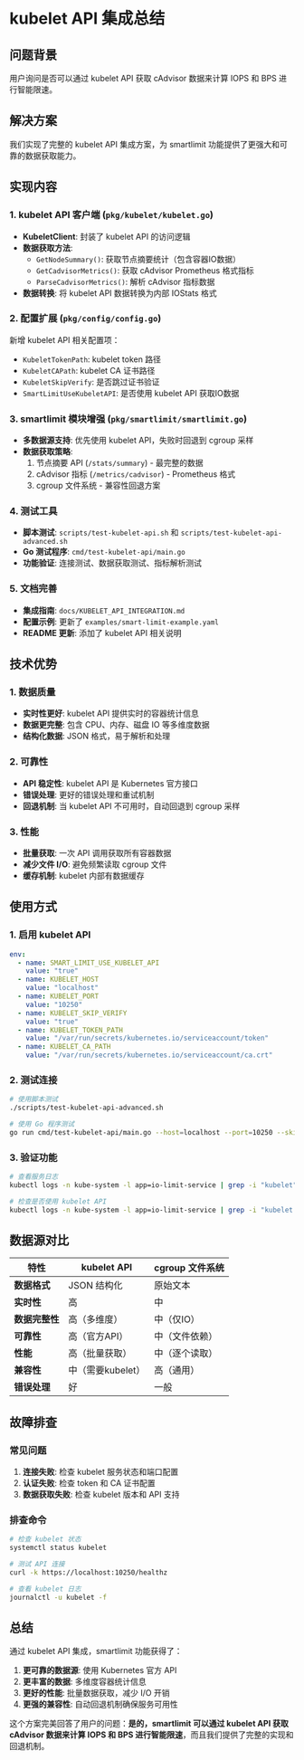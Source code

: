 # kubelet API 集成总结

## 问题背景

用户询问是否可以通过 kubelet API 获取 cAdvisor 数据来计算 IOPS 和 BPS 进行智能限速。

## 解决方案

我们实现了完整的 kubelet API 集成方案，为 smartlimit 功能提供了更强大和可靠的数据获取能力。

## 实现内容

### 1. kubelet API 客户端 (`pkg/kubelet/kubelet.go`)

- **KubeletClient**: 封装了 kubelet API 的访问逻辑
- **数据获取方法**:
  - `GetNodeSummary()`: 获取节点摘要统计（包含容器IO数据）
  - `GetCadvisorMetrics()`: 获取 cAdvisor Prometheus 格式指标
  - `ParseCadvisorMetrics()`: 解析 cAdvisor 指标数据
- **数据转换**: 将 kubelet API 数据转换为内部 IOStats 格式

### 2. 配置扩展 (`pkg/config/config.go`)

新增 kubelet API 相关配置项：
- `KubeletTokenPath`: kubelet token 路径
- `KubeletCAPath`: kubelet CA 证书路径  
- `KubeletSkipVerify`: 是否跳过证书验证
- `SmartLimitUseKubeletAPI`: 是否使用 kubelet API 获取IO数据

### 3. smartlimit 模块增强 (`pkg/smartlimit/smartlimit.go`)

- **多数据源支持**: 优先使用 kubelet API，失败时回退到 cgroup 采样
- **数据获取策略**:
  1. 节点摘要 API (`/stats/summary`) - 最完整的数据
  2. cAdvisor 指标 (`/metrics/cadvisor`) - Prometheus 格式
  3. cgroup 文件系统 - 兼容性回退方案

### 4. 测试工具

- **脚本测试**: `scripts/test-kubelet-api.sh` 和 `scripts/test-kubelet-api-advanced.sh`
- **Go 测试程序**: `cmd/test-kubelet-api/main.go`
- **功能验证**: 连接测试、数据获取测试、指标解析测试

### 5. 文档完善

- **集成指南**: `docs/KUBELET_API_INTEGRATION.md`
- **配置示例**: 更新了 `examples/smart-limit-example.yaml`
- **README 更新**: 添加了 kubelet API 相关说明

## 技术优势

### 1. 数据质量
- **实时性更好**: kubelet API 提供实时的容器统计信息
- **数据更完整**: 包含 CPU、内存、磁盘 IO 等多维度数据
- **结构化数据**: JSON 格式，易于解析和处理

### 2. 可靠性
- **API 稳定性**: kubelet API 是 Kubernetes 官方接口
- **错误处理**: 更好的错误处理和重试机制
- **回退机制**: 当 kubelet API 不可用时，自动回退到 cgroup 采样

### 3. 性能
- **批量获取**: 一次 API 调用获取所有容器数据
- **减少文件 I/O**: 避免频繁读取 cgroup 文件
- **缓存机制**: kubelet 内部有数据缓存

## 使用方式

### 1. 启用 kubelet API

```yaml
env:
  - name: SMART_LIMIT_USE_KUBELET_API
    value: "true"
  - name: KUBELET_HOST
    value: "localhost"
  - name: KUBELET_PORT
    value: "10250"
  - name: KUBELET_SKIP_VERIFY
    value: "true"
  - name: KUBELET_TOKEN_PATH
    value: "/var/run/secrets/kubernetes.io/serviceaccount/token"
  - name: KUBELET_CA_PATH
    value: "/var/run/secrets/kubernetes.io/serviceaccount/ca.crt"
```

### 2. 测试连接

```bash
# 使用脚本测试
./scripts/test-kubelet-api-advanced.sh

# 使用 Go 程序测试
go run cmd/test-kubelet-api/main.go --host=localhost --port=10250 --skip-verify=true
```

### 3. 验证功能

```bash
# 查看服务日志
kubectl logs -n kube-system -l app=io-limit-service | grep -i "kubelet"

# 检查是否使用 kubelet API
kubectl logs -n kube-system -l app=io-limit-service | grep -i "kubelet client initialized"
```

## 数据源对比

| 特性 | kubelet API | cgroup 文件系统 |
|------|-------------|-----------------|
| **数据格式** | JSON 结构化 | 原始文本 |
| **实时性** | 高 | 中 |
| **数据完整性** | 高（多维度） | 中（仅IO） |
| **可靠性** | 高（官方API） | 中（文件依赖） |
| **性能** | 高（批量获取） | 中（逐个读取） |
| **兼容性** | 中（需要kubelet） | 高（通用） |
| **错误处理** | 好 | 一般 |

## 故障排查

### 常见问题

1. **连接失败**: 检查 kubelet 服务状态和端口配置
2. **认证失败**: 检查 token 和 CA 证书配置
3. **数据获取失败**: 检查 kubelet 版本和 API 支持

### 排查命令

```bash
# 检查 kubelet 状态
systemctl status kubelet

# 测试 API 连接
curl -k https://localhost:10250/healthz

# 查看 kubelet 日志
journalctl -u kubelet -f
```

## 总结

通过 kubelet API 集成，smartlimit 功能获得了：

1. **更可靠的数据源**: 使用 Kubernetes 官方 API
2. **更丰富的数据**: 多维度容器统计信息
3. **更好的性能**: 批量数据获取，减少 I/O 开销
4. **更强的兼容性**: 自动回退机制确保服务可用性

这个方案完美回答了用户的问题：**是的，smartlimit 可以通过 kubelet API 获取 cAdvisor 数据来计算 IOPS 和 BPS 进行智能限速**，而且我们提供了完整的实现和回退机制。 